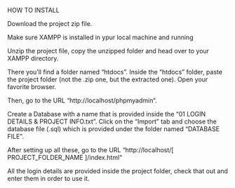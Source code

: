 HOW TO INSTALL

Download the project zip file.

Make sure XAMPP is installed in ypur local machine and running

Unzip the project file, copy the unzipped folder and head over to your XAMPP directory.

There you’ll find a folder named “htdocs”. Inside the “htdocs” folder, paste the project folder (not the .zip one, but the extracted one). Open your favorite browser.

Then, go to the URL “http://localhost/phpmyadmin“.

Create a Database with a name that is provided inside the “01 LOGIN DETAILS & PROJECT INFO.txt”. Click on the “Import” tab and choose the database file (.sql) which is provided under the folder named “DATABASE FILE”.

After setting up all these, go to the URL “http://localhost/[ PROJECT_FOLDER_NAME ]/index.html“

All the login details are provided inside the project folder, check that out and enter them in order to use it.